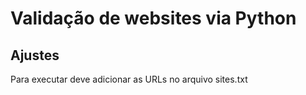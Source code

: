 # Validação de websites via Python
## Ajustes
Para executar deve adicionar as URLs no arquivo sites.txt
